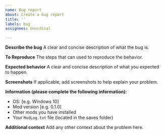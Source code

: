 ```yaml
---
name: Bug report
about: Create a bug report
title: ''
labels: bug
assignees: Unordinal

---
```


**Describe the bug**
A clear and concise description of what the bug is.

**To Reproduce**
The steps that can used to reproduce the behavior.

**Expected behavior**
A clear and concise description of what you expected to happen.

**Screenshots**
If applicable, add screenshots to help explain your problem.

**Information (please complete the following information):**
 - OS: [e.g. Windows 10]
 - Mod version [e.g. 0.1.0]
 - Other mods you have installed
 - Your `ModLog.txt` file (located in the saves folder)

**Additional context**
Add any other context about the problem here.
